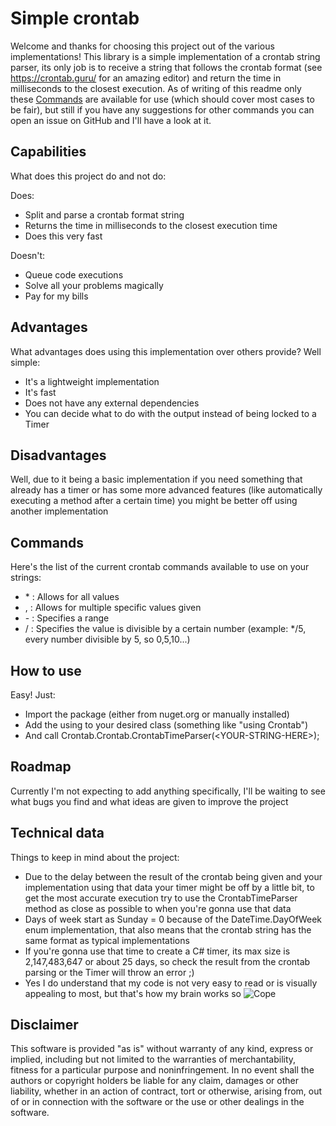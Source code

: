 # Simple crontab
Welcome and thanks for choosing this project out of the various implementations! This library is a simple implementation of a crontab string parser, its only job is to receive a string that follows the crontab format (see https://crontab.guru/ for an amazing editor) and return the time in milliseconds to the closest execution.
As of writing of this readme only these [Commands](#commands) are available for use (which should cover most cases to be fair), but still if you have any suggestions for other commands you can open an issue on GitHub and I'll have a look at it.

## Capabilities
What does this project do and not do:

Does:
- Split and parse a crontab format string
- Returns the time in milliseconds to the closest execution time
- Does this very fast

Doesn't:
- Queue code executions
- Solve all your problems magically
- Pay for my bills

## Advantages
What advantages does using this implementation over others provide?
Well simple:
- It's a lightweight implementation
- It's fast
- Does not have any external dependencies
- You can decide what to do with the output instead of being locked to a Timer

## Disadvantages
Well, due to it being a basic implementation if you need something that already has a timer or has some more advanced features (like automatically executing a method after a certain time) you might be better off using another implementation

## Commands
Here's the list of the current crontab commands available to use on your strings:
- \* : Allows for all values
- , : Allows for multiple specific values given
- \- : Specifies a range
- / : Specifies the value is divisible by a certain number (example: \*/5, every number divisible by 5, so 0,5,10...)

## How to use
Easy! Just:
- Import the package (either from nuget.org or manually installed) 
- Add the using to your desired class (something like "using Crontab")
- And call Crontab.Crontab.CrontabTimeParser(\<YOUR-STRING-HERE>);

## Roadmap
Currently I'm not expecting to add anything specifically, I'll be waiting to see what bugs you find and what ideas are given to improve the project

## Technical data
Things to keep in mind about the project: 

- Due to the delay between the result of the crontab being given and your implementation using that data your timer might be off by a little bit, to get the most accurate execution try to use the CrontabTimeParser method as close as possible to when you're gonna use that data
- Days of week start as Sunday = 0 because of the DateTime.DayOfWeek enum implementation, that also means that the crontab string has the same format as typical implementations
- If you're gonna use that time to create a C# timer, its max size is 2,147,483,647 or about 25 days, so check the result from the crontab parsing or the Timer will throw an error ;)
- Yes I do understand that my code is not very easy to read or is visually appealing to most, but that's how my brain works so ![Cope]([https://c.tenor.com/KvuKMxbmqwAAAAAC/tenor.gif](https://github.com/MASACR99/My-gifs-repo/blob/main/COPE_MALD_SEETHE.gif?raw=true))

## Disclaimer
This software is provided "as is" without warranty of any kind, express or implied, including but not limited to the warranties of merchantability, fitness for a particular purpose and noninfringement. In no event shall the authors or copyright holders be liable for any claim, damages or other liability, whether in an action of contract, tort or otherwise, arising from, out of or in connection with the software or the use or other dealings in the software.
